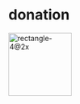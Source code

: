   # donation

<img width="125" alt="rectangle-4@2x" src="https://github.com/codeanudeep/Charity/assets/125911402/b4af0cda-01af-418e-832b-0289a320555d">

  
